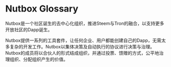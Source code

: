 # Nutbox Glossary

Nutbox是一个社区诞生的去中心化组织，推进Steem与Tron的融合，以支持更多开放社区的Dapp诞生。

Nutbox提供一系列的工具套件，让任何企业、用户都能创建自己的Dapp，无需太多复杂的开发工作。Nutbox以集体决策及自动执行的协议进行决策与治理。Nutbox的成员将以合伙人的形式结成组织，并通过投票、馈赠的方式，公平地治理组织、分配组织产生的价值。
